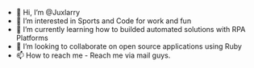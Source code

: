 - 👋 Hi, I’m @Juxlarry
- 👀 I’m interested in Sports and Code for work and fun
- 🌱 I’m currently learning how to builded automated solutions with RPA Platforms
- 💞️ I’m looking to collaborate on open source applications using Ruby
- 📫 How to reach me - Reach me via mail guys. 

<!---
Juxlarry/Juxlarry is a ✨ special ✨ repository because its `README.md` (this file) appears on your GitHub profile.
You can click the Preview link to take a look at your changes.
--->
